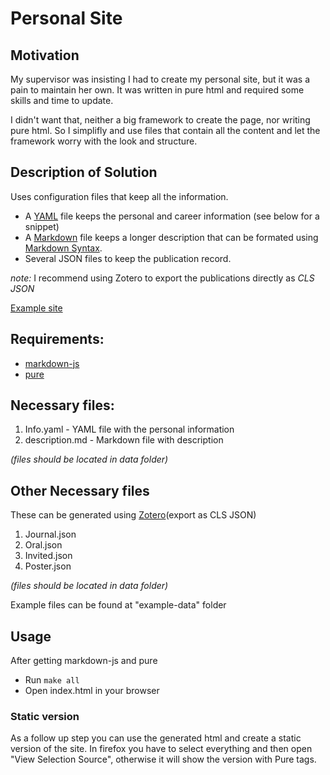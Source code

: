 Personal Site
=============

## Motivation

My supervisor was insisting I had to create my personal site, but it was a pain to maintain her own. It was written in pure html and required some skills and time to update.

I didn't want that, neither a big framework to create the page, nor writing pure html. So I simplifly and use files that contain all the content and let the framework worry with the look and structure.

## Description of Solution

Uses configuration files that keep all the information.

- A [YAML](http://en.wikipedia.org/wiki/YAML) file keeps the personal and career information (see below for a snippet)
- A [Markdown](http://en.wikipedia.org/wiki/Markdown) file keeps a longer description that can be formated using [Markdown Syntax](https://github.com/adam-p/markdown-here/wiki/Markdown-Cheatsheet).
- Several JSON files to keep the publication record.

*note:* I recommend using Zotero to export the publications directly as *CLS JSON*

[Example site](http://web.tecnico.ulisboa.pt/andre.verissimo)

## Requirements:

- [markdown-js](https://github.com/evilstreak/markdown-js)
- [pure](https://github.com/pure/pure)

## Necessary files:

1. Info.yaml - YAML file with the personal information
1. description.md - Markdown file with description

*(files should be located in data folder)*

## Other Necessary files
These can be generated using [Zotero](https://www.zotero.org/)(export as CLS JSON)

1. Journal.json
1. Oral.json
1. Invited.json
1. Poster.json

*(files should be located in data folder)*

Example files can be found at "example-data" folder

## Usage

After getting markdown-js and pure

- Run `make all`
- Open index.html in your browser

### Static version

As a follow up step you can use the generated html and create a static version of the site. In firefox you have to select everything and then open "View Selection Source", otherwise it will show the version with Pure tags.
